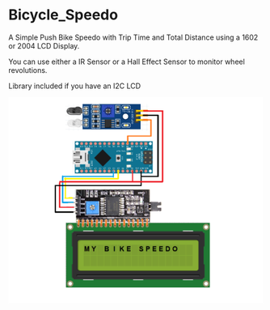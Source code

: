 # Bicycle_Speedo
A Simple Push Bike Speedo with Trip Time and Total Distance using a 1602 or 2004 LCD Display.

You can use either a IR Sensor or a Hall Effect Sensor to monitor wheel revolutions.

Library included if you have an I2C LCD 

![Wiring Guide](https://github.com/macca448/Bicycle_Speedo/blob/main/speedo_wiring.png)
